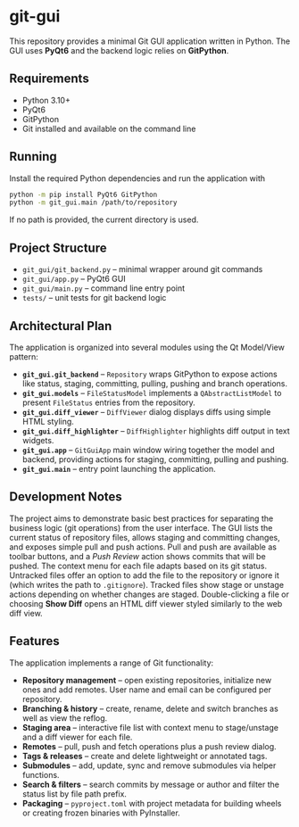 # git-gui

This repository provides a minimal Git GUI application written in Python.
The GUI uses **PyQt6** and the backend logic relies on **GitPython**.

## Requirements

- Python 3.10+
- PyQt6
- GitPython
- Git installed and available on the command line

## Running

Install the required Python dependencies and run the application with

```bash
python -m pip install PyQt6 GitPython
python -m git_gui.main /path/to/repository
```

If no path is provided, the current directory is used.

## Project Structure

- `git_gui/git_backend.py` – minimal wrapper around git commands
- `git_gui/app.py` – PyQt6 GUI
- `git_gui/main.py` – command line entry point
- `tests/` – unit tests for git backend logic

## Architectural Plan

The application is organized into several modules using the Qt Model/View
pattern:

- **`git_gui.git_backend`** – `Repository` wraps GitPython to expose actions
  like status, staging, committing, pulling, pushing and branch operations.
- **`git_gui.models`** – `FileStatusModel` implements a `QAbstractListModel`
  to present `FileStatus` entries from the repository.
- **`git_gui.diff_viewer`** – `DiffViewer` dialog displays diffs using simple
  HTML styling.
- **`git_gui.diff_highlighter`** – `DiffHighlighter` highlights diff output in
  text widgets.
- **`git_gui.app`** – `GitGuiApp` main window wiring together the model and
  backend, providing actions for staging, committing, pulling and pushing.
- **`git_gui.main`** – entry point launching the application.

## Development Notes

The project aims to demonstrate basic best practices for separating the
business logic (git operations) from the user interface. The GUI lists the
current status of repository files, allows staging and committing changes,
and exposes simple pull and push actions. Pull and push are available as
toolbar buttons, and a *Push Review* action shows commits that will be pushed.
The context menu for each file adapts based on its git status. Untracked files
offer an option to add the file to the repository or ignore it (which writes
the path to `.gitignore`). Tracked files show stage or unstage actions
depending on whether changes are staged.
Double-clicking a file or choosing **Show Diff** opens an HTML diff viewer
styled similarly to the web diff view.

## Features

The application implements a range of Git functionality:

- **Repository management** – open existing repositories, initialize new ones
  and add remotes. User name and email can be configured per repository.
- **Branching & history** – create, rename, delete and switch branches as well
  as view the reflog.
- **Staging area** – interactive file list with context menu to stage/unstage
  and a diff viewer for each file.
- **Remotes** – pull, push and fetch operations plus a push review dialog.
- **Tags & releases** – create and delete lightweight or annotated tags.
- **Submodules** – add, update, sync and remove submodules via helper
  functions.
- **Search & filters** – search commits by message or author and filter the
  status list by file path prefix.
- **Packaging** – `pyproject.toml` with project metadata for building wheels or
  creating frozen binaries with PyInstaller.
